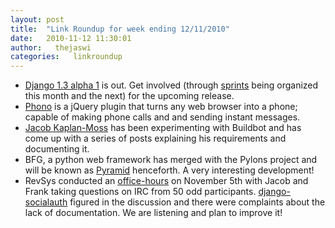 ```yaml
---
layout: post
title:  "Link Roundup for week ending 12/11/2010"
date:   2010-11-12 11:30:01
author:   thejaswi
categories:   linkroundup
---
```


-   [Django 1.3 alpha
    1](http://www.djangoproject.com/weblog/2010/nov/11/13-alpha-1/) is
    out. Get involved (through
    [sprints](http://code.djangoproject.com/wiki/Sprints) being
    organized this month and the next) for the upcoming release.
-   [Phono](http://www.phono.com/) is a jQuery plugin that turns any web
    browser into a phone; capable of making phone calls and and sending
    instant messages.
-   [Jacob
    Kaplan-Moss](http://www.jacobian.org/writing/buildbot/configuration-and-architecture/)
    has been experimenting with Buildbot and has come up with a series
    of posts explaining his requirements and documenting it.
-   BFG, a python web framework has merged with the Pylons project and
    will be known as [Pyramid](http://www.plope.com/bfg-becomes-pyramid)
    henceforth. A very interesting development!
-   RevSys conducted an
    [office-hours](http://www.revsys.com/officehours/2010/nov/05/) on
    November 5th with Jacob and Frank taking questions on IRC from 50
    odd participants.
    [django-socialauth](http://github.com/agiliq/django-socialauth)
    figured in the discussion and there were complaints about the lack
    of documentation. We are listening and plan to improve it!
